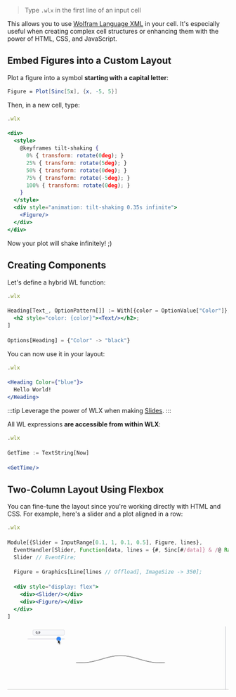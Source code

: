 

> Type `.wlx` in the first line of an input cell

This allows you to use [Wolfram Language XML](https://jerryi.github.io/wlx-docs/docs/Reference/WLX/) in your cell. It's especially useful when creating complex cell structures or enhancing them with the power of HTML, CSS, and JavaScript.

## Embed Figures into a Custom Layout
Plot a figure into a symbol **starting with a capital letter**:

```mathematica
Figure = Plot[Sinc[5x], {x, -5, 5}]
```

Then, in a new cell, type:

```jsx
.wlx

<div>
  <style>
    @keyframes tilt-shaking {
      0% { transform: rotate(0deg); }
      25% { transform: rotate(5deg); }
      50% { transform: rotate(0deg); }
      75% { transform: rotate(-5deg); }
      100% { transform: rotate(0deg); }
    }
  </style>
  <div style="animation: tilt-shaking 0.35s infinite">
    <Figure/>
  </div>
</div>
```

Now your plot will shake infinitely! ;)

## Creating Components
Let's define a hybrid WL function:

```jsx
.wlx

Heading[Text_, OptionPattern[]] := With[{color = OptionValue["Color"]},
  <h2 style="color: {color}"><Text/></h2>;
]

Options[Heading] = {"Color" -> "black"}
```

You can now use it in your layout:

```jsx
.wlx

<Heading Color={"blue"}>
  Hello World!
</Heading>
```

:::tip
Leverage the power of WLX when making [Slides](frontend/Cell%20types/Slides.md).
:::

All WL expressions **are accessible from within WLX**:

```jsx
.wlx

GetTime := TextString[Now]

<GetTime/>
```

## Two-Column Layout Using Flexbox
You can fine-tune the layout since you're working directly with HTML and CSS. For example, here's a slider and a plot aligned in a row:

```jsx
.wlx

Module[{Slider = InputRange[0.1, 1, 0.1, 0.5], Figure, lines},
  EventHandler[Slider, Function[data, lines = {#, Sinc[#/data]} & /@ Range[-5, 5, 0.1]]];
  Slider // EventFire;

  Figure = Graphics[Line[lines // Offload], ImageSize -> 350];

  <div style="display: flex">
    <div><Slider/></div>
    <div><Figure/></div>
  </div>
]
```

![](./../../WLXwidget-ezgif.com-video-to-apng-converter.png)
